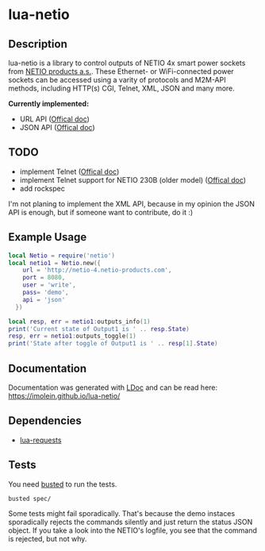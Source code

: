 # lua-netio

## Description

lua-netio is a library to control outputs of NETIO 4x smart power sockets from [NETIO products a.s.](https://www.netio-products.com). These Ethernet- or WiFi-connected power sockets can be accessed using a varity of protocols and M2M-API methods, including HTTP(s) CGI, Telnet, XML, JSON and many more.

**Currently implemented:**
* URL API ([Offical doc](https://www.netio-products.com/files/download/sw/version/URL-API---description-of-NETIO-M2M-API-interface---PDF_1-1-0.pdf))
* JSON API ([Offical doc](https://www.netio-products.com/files/download/sw/version/JSON---description-of-NETIO-M2M-API-interface_1-2-0.pdf))

## TODO

* implement Telnet ([Offical doc](https://www.netio-products.com/files/download/sw/version/TELNET---description-of-NETIO-M2M-API-interface_1-0-0.pdf))
* implement Telnet support for NETIO 230B (older model) ([Offical doc](http://www.koukaam.se/koukaam/downloads/MAN_EN_CGI_NETIO_4.x.pdf))
* add rockspec

I'm not planing to implement the XML API, because in my opinion the JSON API is enough, but if someone want to contribute, do it :)

## Example Usage

```lua
local Netio = require('netio')
local netio1 = Netio.new({
    url = 'http://netio-4.netio-products.com',
    port = 8080,
    user = 'write',
    pass= 'demo',
    api = 'json'
  })

local resp, err = netio1:outputs_info(1)
print('Current state of Output1 is ' .. resp.State)
resp, err = netio1:outputs_toggle(1)
print('State after toggle of Output1 is ' .. resp[1].State)
```

## Documentation

Documentation was generated with [LDoc](https://github.com/stevedonovan/LDoc) and can be read here: https://imolein.github.io/lua-netio/

## Dependencies

* [lua-requests](https://github.com/JakobGreen/lua-requests)

## Tests

You need [busted](https://github.com/Olivine-Labs/busted) to run the tests.

```bash
busted spec/
```

Some tests might fail sporadically. That's because the demo instaces sporadically rejects the commands silently and just return the status JSON object. If you take a look into the NETIO's logfile, you see that the command is rejected, but not why.
